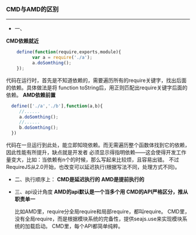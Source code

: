 ### CMD与AMD的区别
-----------------------
* 一、

 **CMD依赖就近**
  ``` javascript
      define(function(require,exports,module){  
            var a = require('./a');  
            a.doSomthing();  
      });
  ```
  代码在运行时，首先是不知道依赖的，需要遍历所有的require关键字，找出后面的依赖。具体做法是将
function toString后，用正则匹配出require关键字后面的依赖。
 **AMD依赖前置**
  ```javascript
    define(['./a','./b'],function(a,b){  
       //......  
       a.doSomthing();  
       //......  
       b.doSomthing();  
    })  
  ``` 
  代码在一旦运行到此处，能立即知晓依赖。而无需遍历整个函数体找到它的依赖，因此性能有所提升，缺点就是开发者
  必须显示得指明依赖——这会使得开发工作量变大，比如：当依赖有n个的时候，那么写起来比较烦，且容易出错。
  不过RequireJS从2.0开始，也改变可以延迟执行(根据写法不同，处理方式不同)。
  
* 二、执行顺序上：
  **CMD是延迟执行的**
  **AMD是提前执行的**
  
* 三、api设计角度
  **AMD的api默认是一个当多个用**
  **CMD的API严格区分，推从职责单一**

  比如AMD里，require分全局require和局部require，都叫require。
  CMD里，没有全局require，而是根据模块系统的完备性，提供seajs.use来实现模块系统的加载启动。
  CMD里，每个API都简单纯粹。
